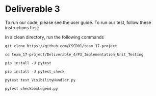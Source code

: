 # Deliverable 3

To run our code, please see the user guide.
To run our test, follow these instructions first:

In a clean directory, run the following commands

    git clone https://github.com/CSCD01/team_17-project

    cd team_17-project/Deliverable_4/P3_Implementation_Unit_Testing

    pip install -U pytest

    pip install -U pytest_check

    pytest test_VisibilityHandler.py

    pytest checkboxLegend.py
